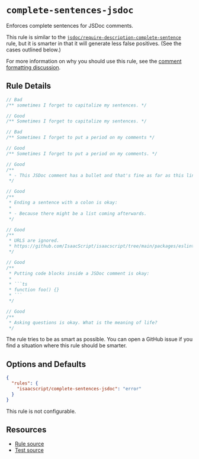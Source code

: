 # `complete-sentences-jsdoc`

Enforces complete sentences for JSDoc comments.

This rule is similar to the [`jsdoc/require-description-complete-sentence`](https://github.com/gajus/eslint-plugin-jsdoc#require-description-complete-sentence) rule, but it is smarter in that it will
generate less false positives. (See the cases outlined below.)

For more information on why you should use this rule, see the [comment formatting discussion](../comments.md).

## Rule Details

```ts
// Bad
/** sometimes I forget to capitalize my sentences. */

// Good
/** Sometimes I forget to capitalize my sentences. */
```

```ts
// Bad
/** Sometimes I forget to put a period on my comments */

// Good
/** Sometimes I forget to put a period on my comments. */
```

```ts
// Good
/**
 * - This JSDoc comment has a bullet and that's fine as far as this lint rule is concerned.
 */
```

```ts
// Good
/**
 * Ending a sentence with a colon is okay:
 *
 * - Because there might be a list coming afterwards.
 */
```

```ts
// Good
/**
 * URLS are ignored.
 * https://github.com/IsaacScript/isaacscript/tree/main/packages/eslint-plugin-isaacscript/
 */
```

````ts
// Good
/**
 * Putting code blocks inside a JSDoc comment is okay:
 *
 * ```ts
 * function foo() {}
 * ```
 */
````

```ts
// Good
/**
 * Asking questions is okay. What is the meaning of life?
 */
```

The rule tries to be as smart as possible. You can open a GitHub issue if you find a situation where this rule should be smarter.

## Options and Defaults

```json
{
  "rules": {
    "isaacscript/complete-sentences-jsdoc": "error"
  }
}
```

This rule is not configurable.

## Resources

- [Rule source](../../src/rules/complete-sentences-jsdoc.ts)
- [Test source](../../tests/rules/complete-sentences-jsdoc.test.ts)
